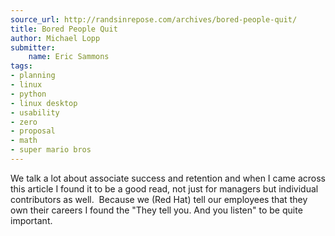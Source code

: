 ```yaml
---
source_url: http://randsinrepose.com/archives/bored-people-quit/
title: Bored People Quit
author: Michael Lopp
submitter:
    name: Eric Sammons
tags:
- planning
- linux
- python
- linux desktop
- usability
- zero
- proposal
- math
- super mario bros
---
```


We talk a lot about associate success and retention and when I came across this article I found it to be a good read, not just for managers but individual contributors as well.  Because we (Red Hat) tell our employees that they own their careers I found the \"They tell you. And you listen\" to be quite important. 
